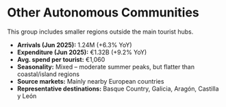 # Other Autonomous Communities

This group includes smaller regions outside the main tourist hubs.  

- **Arrivals (Jun 2025):** 1.24M (+6.3% YoY)  
- **Expenditure (Jun 2025):** €1.32B (+9.2% YoY)  
- **Avg. spend per tourist:** €1,060  
- **Seasonality:** Mixed – moderate summer peaks, but flatter than coastal/island regions  
- **Source markets:** Mainly nearby European countries  
- **Representative destinations:** Basque Country, Galicia, Aragón, Castilla y León  